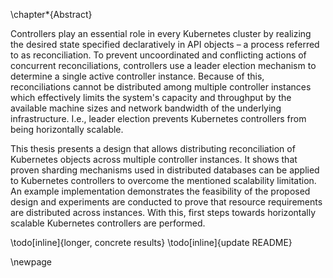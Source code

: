 \chapter*{Abstract}

Controllers play an essential role in every Kubernetes cluster by realizing the desired state specified declaratively in API objects – a process referred to as reconciliation.
To prevent uncoordinated and conflicting actions of concurrent reconciliations, controllers use a leader election mechanism to determine a single active controller instance.
Because of this, reconciliations cannot be distributed among multiple controller instances which effectively limits the system's capacity and throughput by the available machine sizes and network bandwidth of the underlying infrastructure.
I.e., leader election prevents Kubernetes controllers from being horizontally scalable.

This thesis presents a design that allows distributing reconciliation of Kubernetes objects across multiple controller instances.
It shows that proven sharding mechanisms used in distributed databases can be applied to Kubernetes controllers to overcome the mentioned scalability limitation.
An example implementation demonstrates the feasibility of the proposed design and experiments are conducted to prove that resource requirements are distributed across instances. 
With this, first steps towards horizontally scalable Kubernetes controllers are performed.

\todo[inline]{longer, concrete results}
\todo[inline]{update README}

\newpage
